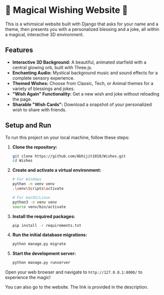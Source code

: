 # 🌟 Magical Wishing Website 🌟

This is a whimsical website built with Django that asks for your name and a theme, then presents you with a personalized blessing and a joke, all within a magical, interactive 3D environment.

## Features

-   **Interactive 3D Background:** A beautiful, animated starfield with a central glowing orb, built with Three.js.
-   **Enchanting Audio:** Mystical background music and sound effects for a complete sensory experience.
-   **Themed Wishes:** Choose from Classic, Tech, or Animal themes for a variety of blessings and jokes.
-   **"Wish Again" Functionality:** Get a new wish and joke without reloading the page.
-   **Sharable "Wish Cards":** Download a snapshot of your personalized wish to share with friends.

## Setup and Run

To run this project on your local machine, follow these steps:

1.  **Clone the repository:**
    ```sh
    git clone https://github.com/Abhijit1018/Wishes.git
    cd Wishes
    ```

2.  **Create and activate a virtual environment:**
    ```sh
    # For Windows
    python -m venv venv
    .\venv\Scripts\activate

    # For macOS/Linux
    python3 -m venv venv
    source venv/bin/activate
    ```

3.  **Install the required packages:**
    ```sh
    pip install -r requirements.txt
    ```

4.  **Run the initial database migrations:**
    ```sh
    python manage.py migrate
    ```

5.  **Start the development server:**
    ```sh
    python manage.py runserver
    ```

Open your web browser and navigate to `http://127.0.0.1:8000/` to experience the magic!

You can also go to the website. The link is provided in the description.
